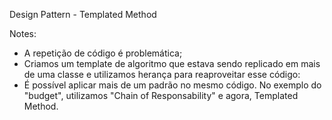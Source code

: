 Design Pattern - Templated Method

Notes:
- A repetição de código é problemática; 
- Criamos um template de algoritmo que estava sendo replicado em mais de uma classe e utilizamos herança para reaproveitar esse código:
- É possível aplicar mais de um padrão no mesmo código. No exemplo do "budget", utilizamos "Chain of Responsability" e agora, Templated Method. 

